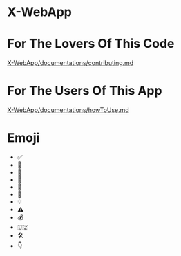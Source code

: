 # X-WebApp

# For The Lovers Of This Code
[X-WebApp/documentations/contributing.md](./documentations/contributing.md)

# For The Users Of This App
[X-WebApp/documentations/howToUse.md](./documentations/howToUse.md)

# Emoji
- ✅️
- 📌️
- 🤖️
- 🧪️
- 🥼️
- 🗿️
- 💡️
- ⚠️
- 💰️
- 🇺🇿️
- 🛠️
- 👇
